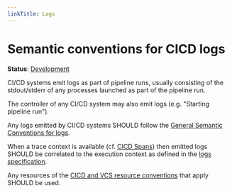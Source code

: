 ```yaml
---
linkTitle: Logs
---
```


# Semantic conventions for CICD logs

**Status**: [Development][DocumentStatus]

CI/CD systems emit logs as part of pipeline runs, usually consisting of the stdout/stderr
of any processes launched as part of the pipeline run.

The controller of any CI/CD system may also emit logs (e.g. "Starting pipeline run").

Any logs emitted by CI/CD systems SHOULD follow the [General Semantic Conventions for logs](/docs/general/logs.md).

When a trace context is available (cf. [CICD Spans](cicd-spans.md)) then emitted logs SHOULD be correlated to the execution context as defined in the [logs specification](https://opentelemetry.io/docs/specs/otel/logs/#log-correlation).

Any resources of the [CICD and VCS resource conventions][cicdres] that apply SHOULD be used.

[cicdres]: /docs/resource/cicd.md "CICD and VCS resource conventions"
[DocumentStatus]: https://opentelemetry.io/docs/specs/otel/document-status
